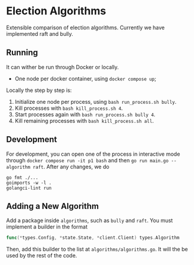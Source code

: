 # Election Algorithms

Extensible comparison of election algorithms. Currently we have implemented raft and bully.

## Running

It can wither be run through Docker or locally.

- One node per docker container, using `docker compose up`;

Locally the step by step is:

1. Initialize one node per process, using `bash run_process.sh bully`.
2. Kill processes with `bash kill_process.sh 4`.
3. Start processes again with `bash run_process.sh bully 4`.
4. Kill remaining processes with `bash kill_process.sh all`.


## Development

For development, you can open one of the process in interactive mode through `docker compose run -it p1 bash` and then `go run main.go --algorithm raft`. After any changes, we do 

```
go fmt ./...
goimports -w -l .
golangci-lint run
```

## Adding a New Algorithm

Add a package inside `algorithms`, such as `bully` and `raft`. You must implement a builder in the format 

```go
func(*types.Config, *state.State, *client.Client) types.Algorithm
```

Then, add this builder to the list at `algorithms/algorithms.go`. It will the be used by the rest of the code.